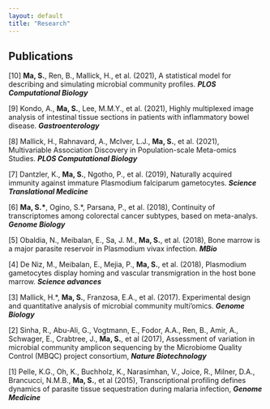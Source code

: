 ```yaml
---
layout: default
title: "Research"
---
```


## Publications

[10] **Ma, S.**, Ren, B., Mallick, H., et al. (2021), A statistical model for describing and simulating microbial community profiles. ***PLOS Computational Biology***

[9] Kondo, A., **Ma, S.**, Lee, M.M.Y., et al. (2021), Highly multiplexed image analysis of intestinal tissue sections in patients with inflammatory bowel disease. ***Gastroenterology*** 

[8] Mallick, H., Rahnavard, A., McIver, L.J., **Ma, S.**, et al. (2021), Multivariable Association Discovery in Population-scale Meta-omics Studies. ***PLOS Computational Biology*** 

[7] Dantzler, K., **Ma, S.**, Ngotho, P., et al. (2019), Naturally acquired immunity against immature Plasmodium falciparum gametocytes. ***Science Translational Medicine*** 

[6] **Ma, S.\***, Ogino, S.\*, Parsana, P., et al. (2018), Continuity of transcriptomes among colorectal cancer subtypes, based on meta-analys. ***Genome Biology***

[5] Obaldia, N., Meibalan, E., Sa, J. M., **Ma, S.**, et al. (2018), Bone marrow is a major parasite reservoir in Plasmodium vivax infection. ***MBio***

[4] De Niz, M., Meibalan, E., Mejia, P., **Ma, S.**, et al. (2018), Plasmodium gametocytes display homing and vascular transmigration in the host bone marrow. ***Science advances***

[3] Mallick, H.*, **Ma, S.**, Franzosa, E.A., et al. (2017). Experimental design and quantitative analysis of microbial community multi’omics. ***Genome Biology***

[2] Sinha, R., Abu-Ali, G., Vogtmann, E., Fodor, A.A., Ren, B., Amir, A., Schwager, E., Crabtree, J., **Ma, S.**, et al (2017), Assessment of variation in microbial community amplicon sequencing by the Microbiome Quality Control (MBQC) project consortium, ***Nature Biotechnology***

[1] Pelle, K.G., Oh, K., Buchholz, K., Narasimhan, V., Joice, R., Milner, D.A., Brancucci, N.M.B., **Ma, S.**, et al (2015), Transcriptional profiling defines dynamics of parasite tissue sequestration during malaria infection, ***Genome Medicine***
